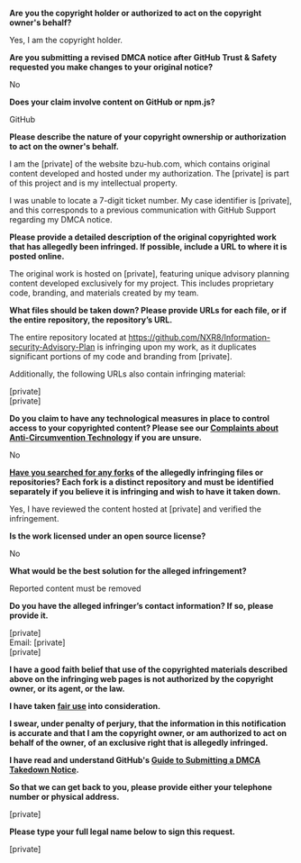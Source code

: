 **Are you the copyright holder or authorized to act on the copyright owner's behalf?**

Yes, I am the copyright holder.

**Are you submitting a revised DMCA notice after GitHub Trust & Safety requested you make changes to your original notice?**

No

**Does your claim involve content on GitHub or npm.js?**

GitHub

**Please describe the nature of your copyright ownership or authorization to act on the owner's behalf.**

I am the [private] of the website bzu-hub.com, which contains original content developed and hosted under my authorization. The [private] is part of this project and is my intellectual property.

I was unable to locate a 7-digit ticket number. My case identifier is [private], and this corresponds to a previous communication with GitHub Support regarding my DMCA notice.

**Please provide a detailed description of the original copyrighted work that has allegedly been infringed. If possible, include a URL to where it is posted online.**

The original work is hosted on [private], featuring unique advisory planning content developed exclusively for my project. This includes proprietary code, branding, and materials created by my team.

**What files should be taken down? Please provide URLs for each file, or if the entire repository, the repository’s URL.**

The entire repository located at https://github.com/NXR8/Information-security-Advisory-Plan is infringing upon my work, as it duplicates significant portions of my code and branding from [private].

Additionally, the following URLs also contain infringing material:

[private]  
[private]  

**Do you claim to have any technological measures in place to control access to your copyrighted content? Please see our <a href="https://docs.github.com/articles/guide-to-submitting-a-dmca-takedown-notice#complaints-about-anti-circumvention-technology">Complaints about Anti-Circumvention Technology</a> if you are unsure.**

No

**<a href="https://docs.github.com/articles/dmca-takedown-policy#b-what-about-forks-or-whats-a-fork">Have you searched for any forks</a> of the allegedly infringing files or repositories? Each fork is a distinct repository and must be identified separately if you believe it is infringing and wish to have it taken down.**

Yes, I have reviewed the content hosted at [private] and verified the infringement.

**Is the work licensed under an open source license?**

No

**What would be the best solution for the alleged infringement?**

Reported content must be removed

**Do you have the alleged infringer’s contact information? If so, please provide it.**

[private]  
Email: [private]  
[private]  

**I have a good faith belief that use of the copyrighted materials described above on the infringing web pages is not authorized by the copyright owner, or its agent, or the law.**

**I have taken <a href="https://www.lumendatabase.org/topics/22">fair use</a> into consideration.**

**I swear, under penalty of perjury, that the information in this notification is accurate and that I am the copyright owner, or am authorized to act on behalf of the owner, of an exclusive right that is allegedly infringed.**

**I have read and understand GitHub's <a href="https://docs.github.com/articles/guide-to-submitting-a-dmca-takedown-notice/">Guide to Submitting a DMCA Takedown Notice</a>.**

**So that we can get back to you, please provide either your telephone number or physical address.**

[private]  

**Please type your full legal name below to sign this request.**

[private]  
